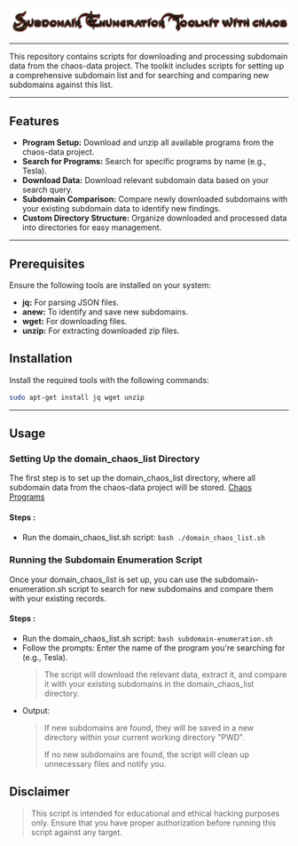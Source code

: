 ![/Banner.png](https://github.com/TNRooT/Subdomain-Enumeration-Toolkit-with-chaos/blob/main/Banner.png)

***
This repository contains scripts for downloading and processing subdomain data from the chaos-data project. The toolkit includes scripts for setting up a comprehensive subdomain list and for searching and comparing new subdomains against this list.
***
## Features

- **Program Setup:** Download and unzip all available programs from the chaos-data project.
- **Search for Programs:** Search for specific programs by name (e.g., Tesla).
- **Download Data:** Download relevant subdomain data based on your search query.
- **Subdomain Comparison:** Compare newly downloaded subdomains with your existing subdomain data to identify new findings.
- **Custom Directory Structure:** Organize downloaded and processed data into directories for easy management.
***
## Prerequisites

Ensure the following tools are installed on your system:

- **jq:** For parsing JSON files.
- **anew:** To identify and save new subdomains.
- **wget:** For downloading files.
- **unzip:** For extracting downloaded zip files.

## Installation

Install the required tools with the following commands:

```bash
sudo apt-get install jq wget unzip
```
***
## Usage

### Setting Up the domain_chaos_list Directory
The first step is to set up the domain_chaos_list directory, where all subdomain data from the chaos-data project will be stored.
[Chaos Programs](https://chaos.projectdiscovery.io/#/)
#### Steps : 
- Run the domain_chaos_list.sh script:
  ```bash ./domain_chaos_list.sh ```
  
### Running the Subdomain Enumeration Script
Once your domain_chaos_list is set up, you can use the subdomain-enumeration.sh script to search for new subdomains and compare them with your existing records.
#### Steps : 
- Run the domain_chaos_list.sh script:
  ```bash subdomain-enumeration.sh ```
- Follow the prompts:
  Enter the name of the program you're searching for (e.g., Tesla).
  > The script will download the relevant data, extract it, and compare it with your existing subdomains in the domain_chaos_list directory.
- Output:
  > If new subdomains are found, they will be saved in a new directory within your current working directory "PWD".
  >
  > If no new subdomains are found, the script will clean up unnecessary files and notify you.

## Disclaimer
>This script is intended for educational and ethical hacking purposes only. Ensure that you have proper authorization before running this script against any target.
